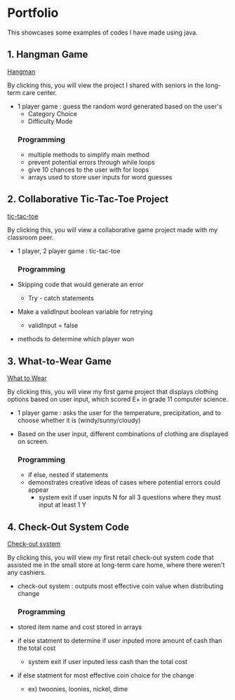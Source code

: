 # Portfolio
This showcases some examples of codes I have made using java.

## 1. Hangman Game
[Hangman](https://github.com/Diana1113j/Portfolio/blob/main/Hangman.java)

By clicking this, you will view the project I shared with seniors in the long-term care center.
 * 1 player game : guess the random word generated based on the user's
    * Category Choice
    * Difficulty Mode 
    ### Programming
     * multiple methods to simplify main method 
     * prevent potential errors through while loops
     * give 10 chances to the user with for loops
     * arrays used to store user inputs for word guesses
     
## 2. Collaborative Tic-Tac-Toe Project
[tic-tac-toe](https://github.com/Diana1113j/Portfolio/blob/main/Tictactoe.java)

By clicking this, you will view a collaborative game project made with my classroom peer. 

* 1 player, 2 player game : tic-tac-toe 

    ### Programming 
 * Skipping code that would generate an error
   * Try - catch statements 
 * Make a validInput boolean variable for retrying 
   * validInput = false 
 * methods to determine which player won 
 
 
## 3. What-to-Wear Game
[What to Wear](https://github.com/Diana1113j/Portfolio/blob/main/WhattoWear.java)

By clicking this, you will view my first game project that displays clothing options based on user input, which scored E+ in grade 11 computer science. 
* 1 player game : asks the user for the temperature, precipitation, and to choose whether it is (windy/sunny/cloudy)
* Based on the user input, different combinations of clothing are displayed on screen. 

    ### Programming 
   * if else, nested if statements 
   * demonstrates creative ideas of cases where potential errors could appear
     * system exit if user inputs N for all 3 questions where they must input at least 1 Y
   

## 4. Check-Out System Code 
[Check-out system](https://github.com/Diana1113j/Portfolio/blob/main/checkout.java)

By clicking this, you will view my first retail check-out system code that assisted me in the small store at long-term care home, where there weren't any cashiers. 

* check-out system : outputs most effective coin value when distributing change

   ### Programming
 * stored item name and cost stored in arrays
 * if else statment to determine if user inputed more amount of cash than the total cost
   * system exit if user inputed less cash than the total cost 
 * if else statment for most effective coin choice for the change
   * ex) twoonies, loonies, nickel, dime


 
